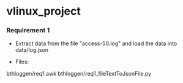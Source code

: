 # vlinux_project

### Requirement 1
- Extract data from the file "access-50.log" and load the data into data/log.json 


- Files:

bthloggen/req1.awk
bthloggen/req1_fileTextToJsonFile.py
